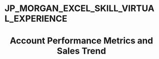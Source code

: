 # JP_MORGAN_EXCEL_SKILL_VIRTUAL_EXPERIENCE
# <p align="center">  Account Performance Metrics and Sales Trend
